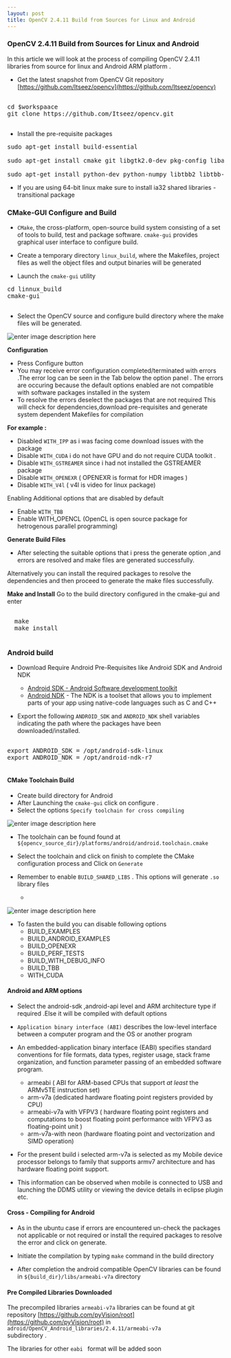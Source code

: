 ```yaml
---
layout: post
title: OpenCV 2.4.11 Build from Sources for Linux and Android
---
```


### **OpenCV 2.4.11 Build from Sources for Linux and Android**

In this article we will look at the process of compiling OpenCV 2.4.11 libraries from source for linux and Android ARM platform .

- Get the  latest snapshot from OpenCV Git repository
[https://github.com/Itseez/opencv](https://github.com/Itseez/opencv)

<pre class="brush:python">

cd $workspaace
git clone https://github.com/Itseez/opencv.git

</pre>

- Install the pre-requisite packages

<pre class="brush:python">
sudo apt-get install build-essential

sudo apt-get install cmake git libgtk2.0-dev pkg-config libavcodec-dev libavformat-dev libswscale-dev

sudo apt-get install python-dev python-numpy libtbb2 libtbb-dev libjpeg-dev libpng-dev libtiff-dev libjasper-dev libdc1394-22-dev
</pre>

* If you are using 64-bit linux  make sure to install  ia32 shared libraries - transitional package 


### **CMake-GUI Configure and Build**

- `CMake`, the cross-platform, open-source build system consisting of a set of tools to build, test and package software. `cmake-gui` provides graphical user interface to configure build.

- Create a temporary directory `linux_build`, where the Makefiles, project files as well the object files and output binaries will be generated

- Launch the `cmake-gui` utility 

<pre class="brush:python">
cd linnux_build
cmake-gui

</pre>
 
- Select the OpenCV source and configure build directory where the make files will be generated.


![enter image description here](http://pi19404.github.io/pyVision/images/25/a292.png)


**Configuration**

- Press Configure button 
- You may receive error configuration completed/terminated with errors .The error log can be seen in the Tab below the option panel . The errors are occuring because the default options enabled are not compatible  with software packages installed in the system
- To resolve the errors deselect the packages that are not required
This will check for dependencies,download pre-requisites and generate system dependent Makefiles for compilation

**For example :**

- Disabled `WITH_IPP` as i was facing come download issues with the package
- Disable `WITH_CUDA`  i do not have GPU  and do not  require CUDA toolkit .
- Disable `WITH_GSTREAMER` since i had not installed the GSTREAMER package
- Disable `WITH_OPENEXR` ( OPENEXR is format for HDR images )
- Disable `WITH_V4l`               ( v4l is video for linux package)

Enabling Additional options that are disabled by default

- Enable `WITH_TBB`
- Enable WITH_OPENCL  (OpenCL is open source package for hetrogenous parallel programming)

**Generate Build Files**

- After selecting the suitable options that i press the generate option ,and errors are resolved and make files are generated successfully.

Alternatively you can install the required packages to resolve the dependencies and then proceed to generate the make files successfully.

**Make and Install**
  Go to the build directory configured in the cmake-gui and enter

<pre class="brush:python">

  make 
  make install

</pre>

### **Android build**

- Download Require Android Pre-Requisites like Android SDK and Android NDK

	- [Android SDK - Android Software development toolkit](http://developer.android.com/sdk/installing.html)
	- [Android NDK](http://developer.android.com/tools/sdk/ndk/index.html) - The NDK is a toolset that allows you to implement parts of your app using native-code languages such as C and C++

- Export the following `ANDROID_SDK` and `ANDROID_NDK` shell variables indicating the path where the packages have been downloaded/installed.

<pre class="brush:python">

export ANDROID_SDK = /opt/android-sdk-linux
export ANDROID_NDK = /opt/android-ndk-r7

</pre>

#### **CMake Toolchain Build**

- Create build directory for Android
- After Launching the `cmake-gui` click on configure . 
- Select the options `Specify toolchain for cross compiling` 

![enter image description here](http://pi19404.github.io/pyVision/images/25/a291.png)

- The toolchain can be found found at `${opencv_source_dir}/platforms/android/android.toolchain.cmake`

- Select the toolchain and click on finish to complete the CMake configuration process and Click on `Generate`


-  Remember to enable `BUILD_SHARED_LIBS` . This options will generate `.so` library files
	
	- 
![enter image description here](http://pi19404.github.io/pyVision/images/25/a293.png)

- To fasten the build you can disable following options 
	- BUILD_EXAMPLES
	- BUILD_ANDROID_EXAMPLES
	- BUILD_OPENEXR
	- BUILD_PERF_TESTS
	- BUILD_WITH_DEBUG_INFO
	- BUILD_TBB
	- WITH_CUDA


#### **Android and ARM options**

-  Select the android-sdk ,android-api level and ARM architecture type if required .Else it will be compiled with default options
- `Application binary interface (ABI)` describes the low-level interface between a computer program and the  OS or another program
- An embedded-application binary interface (EABI) specifies standard conventions for file formats, data types, register usage, stack frame organization, and function parameter passing of an embedded software program.

   - armeabi ( ABI for ARM-based CPUs that support *at* *least* the ARMv5TE instruction set)
   - arm-v7a (dedicated hardware floating point registers provided by CPU)
  - armeabi-v7a with VFPV3 ( hardware floating point registers and computations to boost floating point performance with VFPV3 as floating-point unit )
   - arm-v7a-with neon (hardware floating point and vectorization and SIMD operation)

- For the present build i selected arm-v7a is selected as my Mobile device processor belongs to family that supports armv7 architecture and has hardware floating point support.

- This information can be observed when mobile is connected to USB and launching the DDMS utility or viewing the device details in eclipse plugin etc.
  
#### **Cross - Compiling for Android**  

-  As in the ubuntu case if errors are encountered un-check the packages not applicable or not   required   or install the required packages to resolve the error and click on generate.

- Initiate the compilation by typing `make` command in the build directory

- After completion the android compatible OpenCV libraries can be found in `${build_dir}/libs/armeabi-v7a` directory


#### **Pre Compiled Libraries Downloaded** ####

The precompiled libraries  `armeabi-v7a` libraries can be found at git repository [https://github.com/pyVision/root](https://github.com/pyVision/root) in `adroid/OpenCV_Android_libraries/2.4.11/armeabi-v7a`  
subdirectory .

The libraries for other `eabi ` format will be added soon




